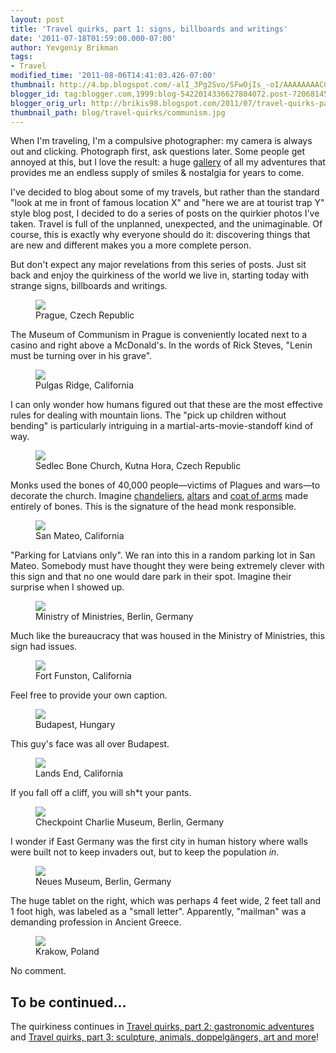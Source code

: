 ```yaml
---
layout: post
title: 'Travel quirks, part 1: signs, billboards and writings'
date: '2011-07-18T01:59:00.000-07:00'
author: Yevgeniy Brikman
tags:
- Travel
modified_time: '2011-08-06T14:41:03.426-07:00'
thumbnail: http://4.bp.blogspot.com/-alI_3Pg2Svo/SFwOjIs_-oI/AAAAAAAACCI/U6v9RJFoVUM/s72-c/IMG_2279.JPG
blogger_id: tag:blogger.com,1999:blog-5422014336627804072.post-720681451082024239
blogger_orig_url: http://brikis98.blogspot.com/2011/07/travel-quirks-part-1-signs-bilboards.html
thumbnail_path: blog/travel-quirks/communism.jpg
---
```


When I'm traveling, I'm a compulsive photographer: my camera is always out and 
clicking. Photograph first, ask questions later. Some people get annoyed at 
this, but I love the result: a huge 
[gallery](https://picasaweb.google.com/brikis98) of all my adventures that 
provides me an endless supply of smiles &amp; nostalgia for years to come. 

I've decided to blog about some of my travels, but rather than the standard 
"look at me in front of famous location X" and "here we are at tourist trap Y" 
style blog post, I decided to do a series of posts on the quirkier photos I've 
taken. Travel is full of the unplanned, unexpected, and the unimaginable. Of 
course, this is exactly why everyone should do it: discovering things that are 
new and different makes you a more complete person. 

But don't expect any major revelations from this series of posts. Just sit 
back and enjoy the quirkiness of the world we live in, starting today with 
strange signs, billboards and writings. 

<figure>
  <a href="http://4.bp.blogspot.com/-alI_3Pg2Svo/SFwOjIs_-oI/AAAAAAAACCI/U6v9RJFoVUM/s1600/IMG_2279.JPG" target="_blank">
    <img src="http://4.bp.blogspot.com/-alI_3Pg2Svo/SFwOjIs_-oI/AAAAAAAACCI/U6v9RJFoVUM/s320/IMG_2279.JPG">
  </a>
  <figcaption>Prague, Czech Republic</figcaption>
</figure>

The Museum of Communism in Prague is conveniently located next to a casino and 
right above a McDonald's. In the words of Rick Steves, "Lenin must be turning 
over in his grave".

<figure>
  <a href="http://3.bp.blogspot.com/-6aJcDCgrk-k/S3jHhTl9JzI/AAAAAAAAHNg/RPtzmS6yPeA/s1600/IMG_6289.JPG" target="_blank">
    <img src="http://3.bp.blogspot.com/-6aJcDCgrk-k/S3jHhTl9JzI/AAAAAAAAHNg/RPtzmS6yPeA/s400/IMG_6289.JPG">
  </a>
  <figcaption>Pulgas Ridge, California</figcaption>
</figure>

I can only wonder how humans figured out that these are the most effective 
rules for dealing with mountain lions. The "pick up children without bending" 
is particularly intriguing in a martial-arts-movie-standoff kind of way.

<figure>
  <a href="http://3.bp.blogspot.com/-v3KP6jFf2aU/SFwUX4tABPI/AAAAAAAACYE/r4kVnpLt5Us/s1600/IMG_2540.JPG" target="_blank">
    <img src="http://3.bp.blogspot.com/-v3KP6jFf2aU/SFwUX4tABPI/AAAAAAAACYE/r4kVnpLt5Us/s400/IMG_2540.JPG">
  </a>
  <figcaption>Sedlec Bone Church, Kutna Hora, Czech Republic</figcaption>
</figure>

Monks used the bones  of 40,000 people&mdash;victims of Plagues and wars&mdash;to 
decorate the  church. Imagine 
[chandeliers](https://picasaweb.google.com/brikis98/KutnaHora#5214064714560046258), 
[altars](https://picasaweb.google.com/brikis98/KutnaHora#5214064486926779474) and 
[coat of arms](https://picasaweb.google.com/brikis98/KutnaHora#5214064607185863810) 
made entirely of bones. This is the signature of the head monk responsible.

<figure>
  <a href="https://picasaweb.google.com/brikis98/KutnaHora#5214064714560046258" target="_blank">
    <img src="http://4.bp.blogspot.com/-9FsqczRh1I4/SbdDPDJbhEI/AAAAAAAAEGw/3psb6BWHp2A/s400/IMG_3253.JPG">
  </a>
  <figcaption>San Mateo, California</figcaption>
</figure>
 
"Parking for Latvians only". We ran into this in a random parking lot in San 
Mateo. Somebody must have thought they were being extremely clever with this 
sign and that no one would dare park in their spot. Imagine their surprise 
when I showed up.

<figure>
  <a href="http://2.bp.blogspot.com/-KxmzuSn7G9s/So2Mf9LK5xI/AAAAAAAAFa0/QkzHYTKGTQI/s1600/Berlin+Photos+1+092.jpg" target="_blank">
    <img src="http://2.bp.blogspot.com/-KxmzuSn7G9s/So2Mf9LK5xI/AAAAAAAAFa0/QkzHYTKGTQI/s400/Berlin+Photos+1+092.jpg">
  </a>
  <figcaption>Ministry of Ministries, Berlin, Germany</figcaption>
</figure>

Much like the bureaucracy that was housed in the Ministry of Ministries, this 
sign had issues.

<figure>
  <a href="http://4.bp.blogspot.com/-CuXxD17M8G4/SxIe-q0AawI/AAAAAAAAGoo/w6en86aZIG8/s1600/IMG_5810.JPG" target="_blank">
    <img src="http://4.bp.blogspot.com/-CuXxD17M8G4/SxIe-q0AawI/AAAAAAAAGoo/w6en86aZIG8/s400/IMG_5810.JPG">
  </a>
  <figcaption>Fort Funston, California</figcaption>
</figure>

Feel free to provide your own caption.

<figure>
  <a href="http://1.bp.blogspot.com/-RjNfs-C7648/TDwMTsR4oeI/AAAAAAAAIYk/jogtEoXA2VU/s1600/IMG_0610.JPG" target="_blank">
    <img src="http://1.bp.blogspot.com/-RjNfs-C7648/TDwMTsR4oeI/AAAAAAAAIYk/jogtEoXA2VU/s400/IMG_0610.JPG">
  </a>
  <figcaption>Budapest, Hungary</figcaption>
</figure>

This guy's face was all over Budapest.

<figure>
  <a href="http://3.bp.blogspot.com/-kU3zKGLCi2U/S8q1fqyj6jI/AAAAAAAAH9w/MMsQyNc74VE/s1600/IMG_7260.JPG" target="_blank">
    <img src="http://3.bp.blogspot.com/-kU3zKGLCi2U/S8q1fqyj6jI/AAAAAAAAH9w/MMsQyNc74VE/s400/IMG_7260.JPG">
  </a>
  <figcaption>Lands End, California</figcaption>
</figure>

If you fall off a cliff, you will sh*t your pants.

<figure>
  <a href="http://2.bp.blogspot.com/-vrGaxXxkvrE/So2RORKgChI/AAAAAAAAFp8/QvXexQ9jhOg/s1600/IMG_4457.jpg" target="_blank">
    <img src="http://2.bp.blogspot.com/-vrGaxXxkvrE/So2RORKgChI/AAAAAAAAFp8/QvXexQ9jhOg/s400/IMG_4457.jpg">
  </a>
  <figcaption>Checkpoint Charlie Museum, Berlin, Germany</figcaption>
</figure>

I wonder if East Germany was the first city in human history where walls were 
built not to keep invaders out, but to keep the population *in*.

<figure>
  <a href="http://3.bp.blogspot.com/-Wpu6XA03jOc/So2OsHcuB1I/AAAAAAAAFhc/Z7K8qUIE5Mo/s1600/Berlin+Photos+1+303.jpg" target="_blank">
    <img src="http://3.bp.blogspot.com/-Wpu6XA03jOc/So2OsHcuB1I/AAAAAAAAFhc/Z7K8qUIE5Mo/s400/Berlin+Photos+1+303.jpg">
  </a>
  <figcaption>Neues Museum, Berlin, Germany</figcaption>
</figure>

The huge tablet on the right, which was perhaps 4 feet wide, 2 feet tall and 1 
foot high, was labeled as a "small letter". Apparently, "mailman" was a 
demanding profession in Ancient Greece.

<figure>
  <a href="http://4.bp.blogspot.com/-3bRNe70tiRA/TD1Etf2QytI/AAAAAAAAI4s/2Bledjp54uc/s1600/IMG_8920.JPG" target="_blank">
    <img src="http://4.bp.blogspot.com/-3bRNe70tiRA/TD1Etf2QytI/AAAAAAAAI4s/2Bledjp54uc/s400/IMG_8920.JPG">
  </a>
  <figcaption>Krakow, Poland</figcaption>
</figure>

No comment.

## To be continued... 

The quirkiness continues in [Travel quirks, part 2: gastronomic 
adventures](http://www.ybrikman.com/writing/2011/07/19/travel-quirks-part-2-gastronomic/) 
and [Travel quirks, part 3: sculpture, animals, doppelgängers, art and 
more](http://www.ybrikman.com/writing/2011/07/20/travel-quirks-part-3-sculpture-animals/)! 